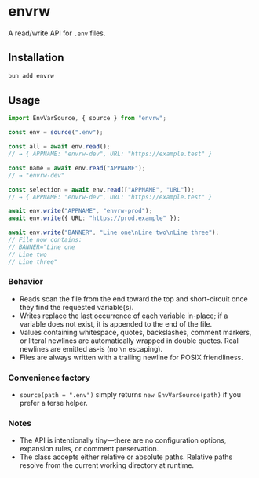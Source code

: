 # envrw

A read/write API for `.env` files.


## Installation

```bash
bun add envrw
```

## Usage

```ts
import EnvVarSource, { source } from "envrw";

const env = source(".env");

const all = await env.read();
// → { APPNAME: "envrw-dev", URL: "https://example.test" }

const name = await env.read("APPNAME");
// → "envrw-dev"

const selection = await env.read(["APPNAME", "URL"]);
// → { APPNAME: "envrw-dev", URL: "https://example.test" }

await env.write("APPNAME", "envrw-prod");
await env.write({ URL: "https://prod.example" });

await env.write("BANNER", "Line one\nLine two\nLine three");
// File now contains:
// BANNER="Line one
// Line two
// Line three"
```

### Behavior

- Reads scan the file from the end toward the top and short-circuit once they find the requested variable(s).
- Writes replace the last occurrence of each variable in-place; if a variable does not exist, it is appended to the end of the file.
- Values containing whitespace, quotes, backslashes, comment markers, or literal newlines are automatically wrapped in double quotes. Real newlines are emitted as-is (no `\n` escaping).
- Files are always written with a trailing newline for POSIX friendliness.

### Convenience factory

- `source(path = ".env")` simply returns `new EnvVarSource(path)` if you prefer a terse helper.

### Notes

- The API is intentionally tiny—there are no configuration options, expansion rules, or comment preservation.
- The class accepts either relative or absolute paths. Relative paths resolve from the current working directory at runtime.
